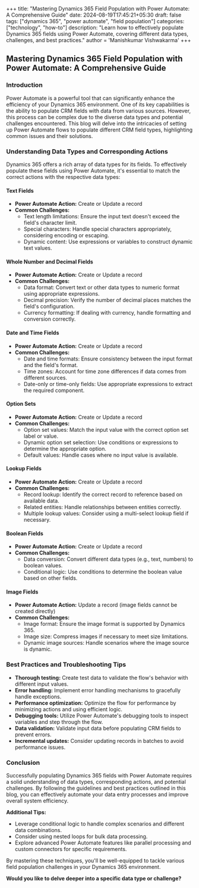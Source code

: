 +++
title: "Mastering Dynamics 365 Field Population with Power Automate: A Comprehensive Guide"
date: 2024-08-19T17:45:21+05:30
draft: false
tags: ["dynamics 365", "power automate", "field population"]
categories: ["technology", "how-to"]
description: "Learn how to effectively populate Dynamics 365 fields using Power Automate, covering different data types, challenges, and best practices."
author = 'Manishkumar Vishwakarma'
+++

## Mastering Dynamics 365 Field Population with Power Automate: A Comprehensive Guide

### Introduction

Power Automate is a powerful tool that can significantly enhance the efficiency of your Dynamics 365 environment. One of its key capabilities is the ability to populate CRM fields with data from various sources. However, this process can be complex due to the diverse data types and potential challenges encountered. This blog will delve into the intricacies of setting up Power Automate flows to populate different CRM field types, highlighting common issues and their solutions.

### Understanding Data Types and Corresponding Actions

Dynamics 365 offers a rich array of data types for its fields. To effectively populate these fields using Power Automate, it's essential to match the correct actions with the respective data types:

#### Text Fields
* **Power Automate Action:** Create or Update a record
* **Common Challenges:**
  * Text length limitations: Ensure the input text doesn't exceed the field's character limit.
  * Special characters: Handle special characters appropriately, considering encoding or escaping.
  * Dynamic content: Use expressions or variables to construct dynamic text values.

#### Whole Number and Decimal Fields
* **Power Automate Action:** Create or Update a record
* **Common Challenges:**
  * Data format: Convert text or other data types to numeric format using appropriate expressions.
  * Decimal precision: Verify the number of decimal places matches the field's configuration.
  * Currency formatting: If dealing with currency, handle formatting and conversion correctly.

#### Date and Time Fields
* **Power Automate Action:** Create or Update a record
* **Common Challenges:**
  * Date and time formats: Ensure consistency between the input format and the field's format.
  * Time zones: Account for time zone differences if data comes from different sources.
  * Date-only or time-only fields: Use appropriate expressions to extract the required component.

#### Option Sets
* **Power Automate Action:** Create or Update a record
* **Common Challenges:**
  * Option set values: Match the input value with the correct option set label or value.
  * Dynamic option set selection: Use conditions or expressions to determine the appropriate option.
  * Default values: Handle cases where no input value is available.

#### Lookup Fields
* **Power Automate Action:** Create or Update a record
* **Common Challenges:**
  * Record lookup: Identify the correct record to reference based on available data.
  * Related entities: Handle relationships between entities correctly.
  * Multiple lookup values: Consider using a multi-select lookup field if necessary.

#### Boolean Fields
* **Power Automate Action:** Create or Update a record
* **Common Challenges:**
  * Data conversion: Convert different data types (e.g., text, numbers) to boolean values.
  * Conditional logic: Use conditions to determine the boolean value based on other fields.

#### Image Fields
* **Power Automate Action:** Update a record (image fields cannot be created directly)
* **Common Challenges:**
  * Image format: Ensure the image format is supported by Dynamics 365.
  * Image size: Compress images if necessary to meet size limitations.
  * Dynamic image sources: Handle scenarios where the image source is dynamic.

### Best Practices and Troubleshooting Tips

* **Thorough testing:** Create test data to validate the flow's behavior with different input values.
* **Error handling:** Implement error handling mechanisms to gracefully handle exceptions.
* **Performance optimization:** Optimize the flow for performance by minimizing actions and using efficient logic.
* **Debugging tools:** Utilize Power Automate's debugging tools to inspect variables and step through the flow.
* **Data validation:** Validate input data before populating CRM fields to prevent errors.
* **Incremental updates:** Consider updating records in batches to avoid performance issues.

### Conclusion

Successfully populating Dynamics 365 fields with Power Automate requires a solid understanding of data types, corresponding actions, and potential challenges. By following the guidelines and best practices outlined in this blog, you can effectively automate your data entry processes and improve overall system efficiency.

**Additional Tips:**

* Leverage conditional logic to handle complex scenarios and different data combinations.
* Consider using nested loops for bulk data processing.
* Explore advanced Power Automate features like parallel processing and custom connectors for specific requirements.

By mastering these techniques, you'll be well-equipped to tackle various field population challenges in your Dynamics 365 environment.

**Would you like to delve deeper into a specific data type or challenge?**